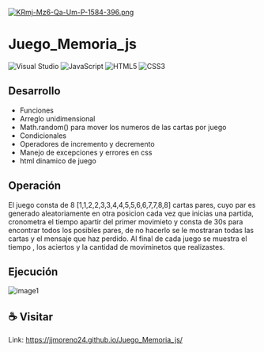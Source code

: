 [![KRmj-Mz6-Qa-Um-P-1584-396.png](https://i.postimg.cc/HkXSSH13/KRmj-Mz6-Qa-Um-P-1584-396.png)](https://postimg.cc/Yv2f959m)

<h1>Juego_Memoria_js</h1>

![Visual Studio](https://img.shields.io/badge/Visual%20Studio-5C2D91.svg?style=for-the-badge&logo=visual-studio&logoColor=white)
![JavaScript](https://img.shields.io/badge/javascript-%23323330.svg?style=for-the-badge&logo=javascript&logoColor=%23F7DF1E)
![HTML5](https://img.shields.io/badge/html5-%23E34F26.svg?style=for-the-badge&logo=html5&logoColor=white)
![CSS3](https://img.shields.io/badge/css3-%231572B6.svg?style=for-the-badge&logo=css3&logoColor=white)

## Desarrollo
- Funciones 
- Arreglo unidimensional
- Math.random() para mover los numeros de las cartas por juego
- Condicionales
- Operadores de incremento y decremento
- Manejo de excepciones y errores en css
- html dinamico de juego 



## Operación 

El juego consta de 8 [1,1,2,2,3,3,4,4,5,5,6,6,7,7,8,8] cartas pares, cuyo par es generado aleatoriamente en otra posicion cada vez que inicias una partida, cronometra el tiempo apartir del primer movimieto y consta de 30s para encontrar todos los posibles pares, de no hacerlo se le mostraran todas las cartas y el mensaje que haz perdido. Al final de cada juego se muestra el tiempo , los aciertos y la cantidad de moviminetos que realizastes.



## Ejecución  
![image1](https://user-images.githubusercontent.com/117414953/225385406-841cdad9-c027-448e-90eb-7ac5722656e7.png)


## ☕ Visitar
Link: https://jjmoreno24.github.io/Juego_Memoria_js/





